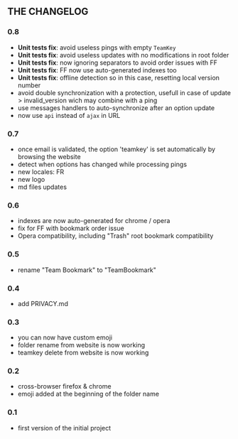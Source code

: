 ## THE CHANGELOG ##

### 0.8 ###

- **Unit tests fix**: avoid useless pings with empty `TeamKey`
- **Unit tests fix**: avoid useless updates with no modifications in root folder
- **Unit tests fix**: now ignoring separators to avoid order issues with FF
- **Unit tests fix**: FF now use auto-generated indexes too
- **Unit tests fix**: offline detection so in this case, resetting local version number
- avoid double synchronization with a protection, usefull in case of update > invalid_version wich may combine with a ping
- use messages handlers to auto-synchronize after an option update
- now use `api` instead of `ajax` in URL

### 0.7 ###

- once email is validated, the option 'teamkey' is set automatically by browsing the website
- detect when options has changed while processing pings
- new locales: FR
- new logo
- md files updates

### 0.6 ###

- indexes are now auto-generated for chrome / opera
- fix for FF with bookmark order issue
- Opera compatibility, including "Trash" root bookmark compatibility

### 0.5 ###

- rename "Team Bookmark" to "TeamBookmark"

### 0.4 ###

- add PRIVACY.md

### 0.3 ###

- you can now have custom emoji
- folder rename from website is now working
- teamkey delete from website is now working

### 0.2 ###

- cross-browser firefox & chrome
- emoji added at the beginning of the folder name

### 0.1 ###

- first version of the initial project
